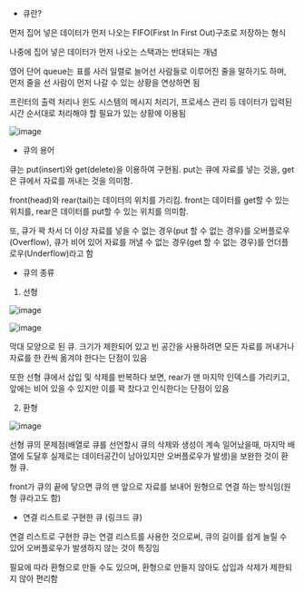- 큐란?

먼저 집어 넣은 데이터가 먼저 나오는 FIFO(First In First Out)구조로 저장하는 형식

나중에 집어 넣은 데이터가 먼저 나오는 스택과는 반대되는 개념

영어 단어 queue는 표를 사러 일렬로 늘어선 사람들로 이루어진 줄을 말하기도 하며, 먼저 줄을 선 사람이 먼저 나갈 수 있는 상황을 연상하면 됨

프린터의 출력 처리나 윈도 시스템의 메시지 처리기, 프로세스 관리 등 데이터가 입력된 시간 순서대로 처리해야 할 필요가 있는 상황에 이용됨

![image](https://user-images.githubusercontent.com/103404604/187803575-965e6645-5c98-459d-a394-9f7ab2718cdd.png)

- 큐의 용어

큐는 put(insert)와 get(delete)을 이용하여 구현됨. put는 큐에 자료를 넣는 것을, get은 큐에서 자료를 꺼내는 것을 의미함. 

front(head)와 rear(tail)는 데이터의 위치를 가리킴. front는 데이터를 get할 수 있는 위치를, rear은 데이터를 put할 수 있는 위치를 의미함. 

또, 큐가 꽉 차서 더 이상 자료를 넣을 수 없는 경우(put 할 수 없는 경우)를 오버플로우(Overflow), 큐가 비어 있어 자료를 꺼낼 수 없는 경우(get 할 수 없는 경우)를 언더플로우(Underflow)라고 함

- 큐의 종류

1. 선형

![image](https://user-images.githubusercontent.com/103404604/187803996-6837f559-0d1d-4e4a-a222-1068909b6cd4.png)

![image](https://user-images.githubusercontent.com/103404604/187803771-4aea92ac-d291-4c8a-9b6b-aafa67a3995f.png)

막대 모양으로 된 큐. 크기가 제한되어 있고 빈 공간을 사용하려면 모든 자료를 꺼내거나 자료를 한 칸씩 옮겨야 한다는 단점이 있음

또한 선형 큐에서 삽입 및 삭제를 반복하다 보면, rear가 맨 마지막 인덱스를 가리키고, 앞에는 비어 있을 수 있지만 이를 꽉 찼다고 인식한다는 단점이 있음

2. 환형

![image](https://user-images.githubusercontent.com/103404604/187803821-55ded435-ad90-4045-9573-a998caa308dc.png)

선형 큐의 문제점(배열로 큐를 선언할시 큐의 삭제와 생성이 계속 일어났을때, 마지막 배열에 도달후 실제로는 데이터공간이 남아있지만 오버플로우가 발생)을 보완한 것이 환형 큐. 

front가 큐의 끝에 닿으면 큐의 맨 앞으로 자료를 보내어 원형으로 연결 하는 방식임(원형 큐라고도 함)

- 연결 리스트로 구현한 큐 (링크드 큐)

연결 리스트로 구현한 큐는 연결 리스트를 사용한 것으로써, 큐의 길이를 쉽게 늘릴 수 있어 오버플로우가 발생하지 않는 것이 특징임

필요에 따라 환형으로 만들 수도 있으며, 환형으로 만들지 않아도 삽입과 삭제가 제한되지 않아 편리함



